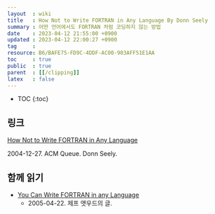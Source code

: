 ```yaml
---
layout  : wiki
title   : How Not to Write FORTRAN in Any Language By Donn Seely
summary : 어떤 언어에서도 FORTRAN 처럼 코딩하지 않는 방법
date    : 2023-04-12 21:55:00 +0900
updated : 2023-04-12 22:00:27 +0900
tag     : 
resource: B6/BAFE75-FD9C-4DDF-AC00-903AFF51E1AA
toc     : true
public  : true
parent  : [[/clipping]]
latex   : false
---
```

* TOC
{:toc}

## 링크

[How Not to Write FORTRAN in Any Language]( https://queue.acm.org/detail.cfm?id=1039535 )

2004-12-27. ACM Queue. Donn Seely.

## 함께 읽기

- [You Can Write FORTRAN in any Language]( https://blog.codinghorror.com/you-can-write-fortran-in-any-language/ )
    - 2005-04-22. 제프 앳우드의 글.

